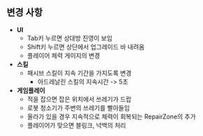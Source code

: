 변경 사항
----

* __UI__
  * Tab키 누르면 상대방 진영이 보임
  * Shift키 누르면 상단에서 업그레이드 바 내려옴
  * 플레이어 체력 게이지의 변경
* __스킬__
  * 패시브 스킬이 지속 기간을 가지도록 변경
    * 아드레날린 스킬의 지속시간 -> 5초
* __게임플레이__
  * 적을 잡으면 잡은 위치에서 쓰레기가 드랍
  * 로봇 청소기가 주변의 쓰레기를 빨아들임
  * 올라가 있을 경우 지속적으로 체력이 회복되는 RepairZone의 추가
  * 플레이어가 맞으면 블링크, 넉백의 처리
